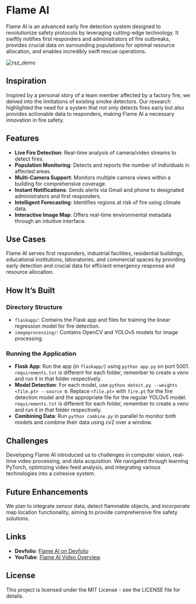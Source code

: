 # Flame AI

Flame AI is an advanced early fire detection system designed to revolutionize safety protocols by leveraging cutting-edge technology. It swiftly notifies first responders and administrators of fire outbreaks, provides crucial data on surrounding populations for optimal resource allocation, and enables incredibly swift rescue operations.

![rsz_demo](https://github.com/sswadkar/hackalytics/assets/63820563/0178dc9f-5538-4703-8a33-fe5bb6baf7a3)

## Inspiration

Inspired by a personal story of a team member affected by a factory fire, we delved into the limitations of existing smoke detectors. Our research highlighted the need for a system that not only detects fires early but also provides actionable data to responders, making Flame AI a necessary innovation in fire safety.

## Features

- **Live Fire Detection**: Real-time analysis of camera/video streams to detect fires.
- **Population Monitoring**: Detects and reports the number of individuals in affected areas.
- **Multi-Camera Support**: Monitors multiple camera views within a building for comprehensive coverage.
- **Instant Notifications**: Sends alerts via Gmail and phone to designated administrators and first responders.
- **Intelligent Forecasting**: Identifies regions at risk of fire using climate data.
- **Interactive Image Map**: Offers real-time environmental metadata through an intuitive interface.

## Use Cases

Flame AI serves first responders, industrial facilities, residential buildings, educational institutions, laboratories, and commercial spaces by providing early detection and crucial data for efficient emergency response and resource allocation.

## How It’s Built

### Directory Structure

- `flaskapp/`: Contains the Flask app and files for training the linear regression model for fire detection.
- `imageprocessing/`: Contains OpenCV and YOLOv5 models for image processing.

### Running the Application

- **Flask App**: Run the app (in `flaskapp/`) using `python app.py` on port 5001. `requirements.txt` is different for each folder, remember to create a venv and run it in that folder respectively.
- **Model Detection**: For each model, use `python detect.py --weights <file.pt> --source 0`. Replace `<file.pt>` with `fire.pt` for the fire detection model and the appropriate file for the regular YOLOv5 model. `requirements.txt` is different for each folder, remember to create a venv and run it in that folder respectively.
- **Combining Data**: Run `python combine.py` in parallel to monitor both models and combine their data using cv2 over a window.

## Challenges

Developing Flame AI introduced us to challenges in computer vision, real-time video processing, and data acquisition. We navigated through learning PyTorch, optimizing video feed analysis, and integrating various technologies into a cohesive system.

## Future Enhancements

We plan to integrate sensor data, detect flammable objects, and incorporate map location functionality, aiming to provide comprehensive fire safety solutions.

## Links

- **Devfolio**: [Flame AI on Devfolio](https://devfolio.co/projects/flame-ai-3ed1)
- **YouTube**: [Flame AI Video Overview](https://www.youtube.com/watch?v=DKoPu3ZSOzs)

## License

This project is licensed under the MIT License - see the LICENSE file for details.
